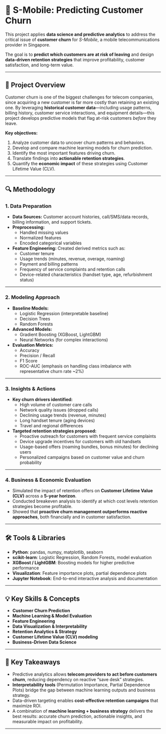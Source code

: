 # 📱 S-Mobile: Predicting Customer Churn  

This project applies **data science and predictive analytics** to address the critical issue of **customer churn** for *S-Mobile*, a mobile telecommunications provider in Singapore.  

The goal is to **predict which customers are at risk of leaving** and design **data-driven retention strategies** that improve profitability, customer satisfaction, and long-term value.  

---

## 📌 Project Overview  
Customer churn is one of the biggest challenges for telecom companies, since acquiring a new customer is far more costly than retaining an existing one. By leveraging **historical customer data**—including usage patterns, billing history, customer service interactions, and equipment details—this project develops predictive models that flag at-risk customers *before* they leave.  

**Key objectives:**  
1. Analyze customer data to uncover churn patterns and behaviors.  
2. Develop and compare machine learning models for churn prediction.  
3. Identify the most important features driving churn.  
4. Translate findings into **actionable retention strategies**.  
5. Quantify the **economic impact** of these strategies using Customer Lifetime Value (CLV).  

---

## 🔍 Methodology  

### 1. Data Preparation  
- **Data Sources:** Customer account histories, call/SMS/data records, billing information, and support tickets.  
- **Preprocessing:**  
  - Handled missing values  
  - Normalized features  
  - Encoded categorical variables  
- **Feature Engineering:** Created derived metrics such as:  
  - Customer tenure  
  - Usage trends (minutes, revenue, overage, roaming)  
  - Payment and billing patterns  
  - Frequency of service complaints and retention calls  
  - Device-related characteristics (handset type, age, refurbishment status)  

---

### 2. Modeling Approach  
- **Baseline Models:**  
  - Logistic Regression (interpretable baseline)  
  - Decision Trees  
  - Random Forests  
- **Advanced Models:**  
  - Gradient Boosting (XGBoost, LightGBM)  
  - Neural Networks (for complex interactions)  
- **Evaluation Metrics:**  
  - Accuracy  
  - Precision / Recall  
  - F1 Score  
  - ROC-AUC (emphasis on handling class imbalance with representative churn rate ~2%)  

---

### 3. Insights & Actions  
- **Key churn drivers identified:**  
  - High volume of customer care calls  
  - Network quality issues (dropped calls)  
  - Declining usage trends (revenue, minutes)  
  - Long handset tenure (aging devices)  
  - Travel and regional differences  
- **Targeted retention strategies proposed:**  
  - Proactive outreach for customers with frequent service complaints  
  - Device upgrade incentives for customers with old handsets  
  - Usage-based offers (roaming bundles, bonus minutes) for declining users  
  - Personalized campaigns based on customer value and churn probability  

---

### 4. Business & Economic Evaluation  
- Simulated the impact of retention offers on **Customer Lifetime Value (CLV)** across a **5-year horizon**.  
- Conducted breakeven analysis to identify at which cost levels retention strategies become profitable.  
- Showed that **proactive churn management outperforms reactive approaches**, both financially and in customer satisfaction.  

---

## 🛠️ Tools & Libraries  
- **Python**: pandas, numpy, matplotlib, seaborn  
- **scikit-learn**: Logistic Regression, Random Forests, model evaluation  
- **XGBoost / LightGBM**: Boosting models for higher predictive performance  
- **Visualization**: Feature importance plots, partial dependence plots  
- **Jupyter Notebook**: End-to-end interactive analysis and documentation  

---

## 💡 Key Skills & Concepts  
- **Customer Churn Prediction**  
- **Machine Learning & Model Evaluation**  
- **Feature Engineering**  
- **Data Visualization & Interpretability**  
- **Retention Analytics & Strategy**  
- **Customer Lifetime Value (CLV) modeling**  
- **Business-Driven Data Science**  

---

## 🚀 Key Takeaways  
- Predictive analytics allows **telecom providers to act before customers churn**, reducing dependency on reactive “save desk” strategies.  
- **Interpretability tools** (Permutation Importance, Partial Dependence Plots) bridge the gap between machine learning outputs and business strategy.  
- Data-driven targeting enables **cost-effective retention campaigns** that maximize ROI.  
- A combination of **machine learning + business strategy** delivers the best results: accurate churn prediction, actionable insights, and measurable impact on profitability.  

---
